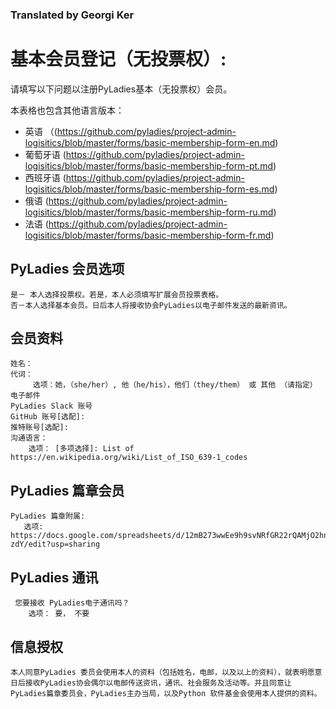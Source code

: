 ### Translated by Georgi Ker

# 基本会员登记（无投票权）:

请填写以下问题以注册PyLadies基本（无投票权）会员。

本表格也包含其他语言版本：

- 英语 （(https://github.com/pyladies/project-admin-logisitics/blob/master/forms/basic-membership-form-en.md)
- 葡萄牙语 (https://github.com/pyladies/project-admin-logisitics/blob/master/forms/basic-membership-form-pt.md)
- 西班牙语 (https://github.com/pyladies/project-admin-logisitics/blob/master/forms/basic-membership-form-es.md)
- 俄语 (https://github.com/pyladies/project-admin-logisitics/blob/master/forms/basic-membership-form-ru.md)
- 法语 (https://github.com/pyladies/project-admin-logisitics/blob/master/forms/basic-membership-form-fr.md)

## PyLadies 会员选项
    
    是－ 本人选择投票权。若是，本人必须填写扩展会员投票表格。
    否－本人选择基本会员。日后本人将接收协会PyLadies以电子邮件发送的最新资讯。
    
## 会员资料

    姓名：
    代词：
         选项：她，（she/her）, 他（he/his），他们（they/them） 或 其他 （请指定）
    电子邮件
    PyLadies Slack 账号
    GitHub 账号[选配]: 
    推特账号[选配]:
    沟通语言：
        选项： [多项选择]: List of https://en.wikipedia.org/wiki/List_of_ISO_639-1_codes

## PyLadies 篇章会员

    PyLadies 篇章附属:  
       选项: https://docs.google.com/spreadsheets/d/12mB273wwEe9h9svNRfGR22rQAMjO2hn_lahWzMT-zdY/edit?usp=sharing

## PyLadies 通讯

     您要接收 PyLadies电子通讯吗？
        选项： 要， 不要  

## 信息授权

    本人同意PyLadies 委员会使用本人的资料（包括姓名，电邮，以及以上的资料），就表明愿意日后接收PyLadies协会偶尔以电邮传送资讯，通讯、社会服务及活动等。并且同意让PyLadies篇章委员会，PyLadies主办当局，以及Python 软件基金会使用本人提供的资料。
